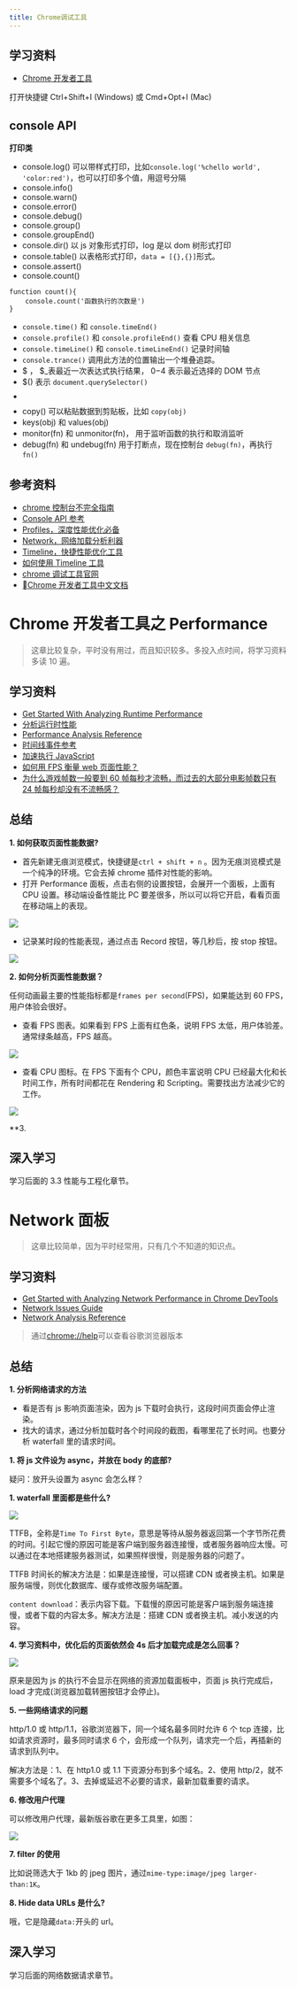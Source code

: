 ```yaml
---
title: Chrome调试工具
---
```


## 学习资料

- [Chrome 开发者工具](https://developers.google.com/web/tools/chrome-devtools/)

打开快捷键 Ctrl+Shift+I (Windows) 或 Cmd+Opt+I (Mac)

## console API

**打印类**

- console.log() 可以带样式打印，比如`console.log('%chello world', 'color:red')`，也可以打印多个值，用逗号分隔
- console.info()
- console.warn()
- console.error()
- console.debug()
- console.group()
- console.groupEnd()
- console.dir() 以 js 对象形式打印，log 是以 dom 树形式打印
- console.table() 以表格形式打印，`data = [{},{}]`形式。
- console.assert()
- console.count()

```
function count(){
    console.count('函数执行的次数是')
}
```

- `console.time()` 和 `console.timeEnd()`
- `console.profile()` 和 `console.profileEnd()` 查看 CPU 相关信息
- `console.timeLine()` 和 `console.timeLineEnd()` 记录时间轴
- `console.trance()` 调用此方法的位置输出一个堆叠追踪。
- $ ， $\_表最近一次表达式执行结果， $0-$4 表示最近选择的 DOM 节点
- \$() 表示 `document.querySelector()`
- $$
  $$
- copy() 可以粘贴数据到剪贴板，比如 `copy(obj)`
- keys(obj) 和 values(obj)
- monitor(fn) 和 unmonitor(fn)， 用于监听函数的执行和取消监听
- debug(fn) 和 undebug(fn) 用于打断点，现在控制台 `debug(fn)`，再执行 `fn()`

## 参考资料

- [chrome 控制台不完全指南](http://www.cnblogs.com/Wayou/p/chrome-console-tips-and-tricks.html)
- [Console API 参考](https://developers.google.com/web/tools/chrome-devtools/console/console-reference?utm_source=dcc&utm_medium=redirect&utm_campaign=2016q3#consolelogobject-object)
- [Profiles，深度性能优化必备](https://www.jianshu.com/p/504bde348956)
- [Network，网络加载分析利器](https://www.jianshu.com/p/471950517b07)
- [Timeline，快捷性能优化工具](https://www.jianshu.com/p/b8cdcd9bfad8)
- [如何使用 Timeline 工具](https://developers.google.com/web/tools/chrome-devtools/evaluate-performance/timeline-tool)
- [chrome 调试工具官网](https://developer.chrome.com/devtools)
- [Chrome 开发者工具中文文档](http://www.css88.com/doc/chrome-devtools/)

# Chrome 开发者工具之 Performance

> 这章比较复杂，平时没有用过，而且知识较多。多投入点时间，将学习资料多读 10 遍。

## 学习资料

- [Get Started With Analyzing Runtime Performance](https://developers.google.com/web/tools/chrome-devtools/evaluate-performance/)
- [分析运行时性能](https://developers.google.com/web/tools/chrome-devtools/rendering-tools/)
- [Performance Analysis Reference](https://developers.google.com/web/tools/chrome-devtools/evaluate-performance/reference)
- [时间线事件参考](https://developers.google.com/web/tools/chrome-devtools/evaluate-performance/performance-reference)
- [加速执行 JavaScript](https://developers.google.com/web/tools/chrome-devtools/rendering-tools/js-execution)
- [如何用 FPS 衡量 web 页面性能？](https://www.zhihu.com/question/47911480)
- [为什么游戏帧数一般要到 60 帧每秒才流畅，而过去的大部分电影帧数只有 24 帧每秒却没有不流畅感？](https://www.zhihu.com/question/21081976)

## 总结

**1. 如何获取页面性能数据?**

- 首先新建无痕浏览模式，快捷键是`ctrl + shift + n` 。因为无痕浏览模式是一个纯净的环境。它会去掉 chrome 插件对性能的影响。
- 打开 Performance 面板，点击右侧的设置按钮，会展开一个面板，上面有 CPU 设置。移动端设备性能比 PC 要差很多，所以可以将它开启，看看页面在移动端上的表现。

![](./img/performance-cpu.png)

- 记录某时段的性能表现，通过点击 Record 按钮，等几秒后，按 stop 按钮。

![](./img/profiling.png)

**2. 如何分析页面性能数据？**

任何动画最主要的性能指标都是`frames per second`(FPS)，如果能达到 60 FPS，用户体验会很好。

- 查看 FPS 图表。如果看到 FPS 上面有红色条，说明 FPS 太低，用户体验差。通常绿条越高，FPS 越高。

![](./img/fps-chart.svg)

- 查看 CPU 图标。在 FPS 下面有个 CPU，颜色丰富说明 CPU 已经最大化和长时间工作，所有时间都花在 Rendering 和 Scripting。需要找出方法减少它的工作。

![](./img/cpu-summary.svg)

\*\*3.

## 深入学习

学习后面的 3.3 性能与工程化章节。

# Network 面板

> 这章比较简单，因为平时经常用，只有几个不知道的知识点。

## 学习资料

- [Get Started with Analyzing Network Performance in Chrome DevTools](https://developers.google.com/web/tools/chrome-devtools/network-performance/)
- [Network Issues Guide](https://developers.google.com/web/tools/chrome-devtools/network-performance/issues)
- [Network Analysis Reference](https://developers.google.com/web/tools/chrome-devtools/network-performance/reference)

> 通过[chrome://help](chrome://help)可以查看谷歌浏览器版本

## 总结

**1. 分析网络请求的方法**

- 看是否有 js 影响页面渲染，因为 js 下载时会执行，这段时间页面会停止渲染。
- 找大的请求，通过分析加载时各个时间段的截图，看哪里花了长时间。也要分析 waterfall 里的请求时间。

**1. 将 js 文件设为 async，并放在 body 的底部?**

疑问：放开头设置为 async 会怎么样？

**1. waterfall 里面都是些什么?**

![](./img/get-started-waterfall.png)

TTFB，全称是`Time To First Byte`，意思是等待从服务器返回第一个字节所花费的时间。引起它慢的原因可能是客户端到服务器连接慢，或者服务器响应太慢。可以通过在本地搭建服务器测试，如果照样很慢，则是服务器的问题了。

TTFB 时间长的解决方法是：如果是连接慢，可以搭建 CDN 或者换主机。如果是服务端慢，则优化数据库、缓存或修改服务端配置。

`content download`：表示内容下载。下载慢的原因可能是客户端到服务端连接慢，或者下载的内容太多。解决方法是：搭建 CDN 或者换主机。减小发送的内容。

**4. 学习资料中，优化后的页面依然会 4s 后才加载完成是怎么回事？**

![](./img/net2.png)

原来是因为 js 的执行不会显示在网络的资源加载面板中，页面 js 执行完成后，load 才完成(浏览器加载转圈按钮才会停止)。

**5. 一些网络请求的问题**

http/1.0 或 http/1.1，谷歌浏览器下，同一个域名最多同时允许 6 个 tcp 连接，比如请求资源时，最多同时请求 6 个，会形成一个队列，请求完一个后，再插新的请求到队列中。

解决方法是：1、在 http1.0 或 1.1 下资源分布到多个域名。2、使用 http/2，就不需要多个域名了。3、去掉或延迟不必要的请求，最新加载重要的请求。

**6. 修改用户代理**

可以修改用户代理，最新版谷歌在更多工具里，如图：

![](./img/user-agent.png)

**7. filter 的使用**

比如说筛选大于 1kb 的 jpeg 图片，通过`mime-type:image/jpeg larger-than:1K`。

**8. Hide data URLs 是什么?**

哦，它是隐藏`data:`开头的 url。

## 深入学习

学习后面的网络数据请求章节。
